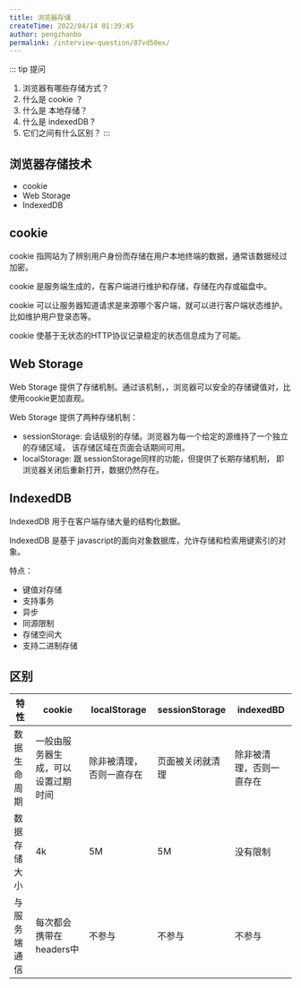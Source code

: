 ```yaml
---
title: 浏览器存储
createTime: 2022/04/14 01:39:45
author: pengzhanbo
permalink: /interview-question/87vd50ex/
---
```


::: tip 提问

1. 浏览器有哪些存储方式？
2. 什么是 cookie ？
3. 什么是 本地存储？
4. 什么是 indexedDB ?
5. 它们之间有什么区别？
:::

## 浏览器存储技术

- cookie
- Web Storage
- IndexedDB

## cookie

cookie 指网站为了辨别用户身份而存储在用户本地终端的数据，通常该数据经过加密。

cookie 是服务端生成的，在客户端进行维护和存储，存储在内存或磁盘中。

cookie 可以让服务器知道请求是来源哪个客户端，就可以进行客户端状态维护。比如维护用户登录态等。

cookie 使基于无状态的HTTP协议记录稳定的状态信息成为了可能。

## Web Storage

Web Storage 提供了存储机制。通过该机制，，浏览器可以安全的存储键值对，比使用cookie更加直观。

Web Storage 提供了两种存储机制：

- sessionStorage: 会话级别的存储。浏览器为每一个给定的源维持了一个独立的存储区域，
  该存储区域在页面会话期间可用。
- localStorage: 跟 sessionStorage同样的功能，但提供了长期存储机制，
  即浏览器关闭后重新打开，数据仍然存在。

## IndexedDB

IndexedDB 用于在客户端存储大量的结构化数据。

IndexedDB 是基于 javascript的面向对象数据库，允许存储和检索用键索引的对象。

特点：

- 键值对存储
- 支持事务
- 异步
- 同源限制
- 存储空间大
- 支持二进制存储

## 区别

| 特性  |  cookie |   localStorage  | sessionStorage  | indexedBD  |
| --    |   --   |      --         |    --           |    --      |
|数据生命周期| 一般由服务器生成，可以设置过期时间 | 除非被清理，否则一直存在 | 页面被关闭就清理 |  除非被清理，否则一直存在|
| 数据存储大小 | 4k | 5M | 5M | 没有限制 |
| 与服务端通信 | 每次都会携带在headers中 | 不参与 | 不参与 | 不参与 |
